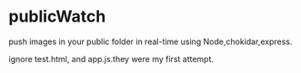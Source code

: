 publicWatch
===========

push images in your public folder in real-time using Node,chokidar,express.

ignore test.html, and app.js.they were my first attempt.

